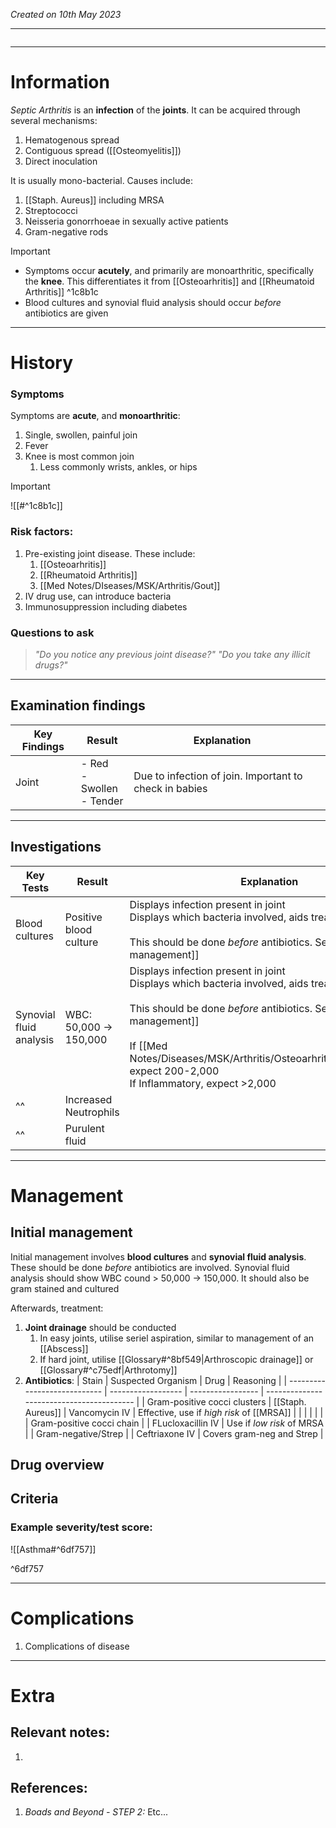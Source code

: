 *Created on 10th May 2023*

---
```toc
```
---

# Information 
*Septic Arthritis* is an **infection** of the **joints**. It can be acquired through several mechanisms:
1. Hematogenous spread
2. Contiguous spread ([[Osteomyelitis]])
3. Direct inoculation

It is usually mono-bacterial. Causes include:
1. [[Staph. Aureus]] including MRSA
2. Streptococci
3. Neisseria gonorrhoeae in sexually active patients
4. Gram-negative rods

> [!Important]
- Symptoms occur **acutely**, and primarily are monoarthritic, specifically the **knee**. This differentiates it from [[Osteoarhritis]] and [[Rheumatoid Arthritis]] ^1c8b1c
- Blood cultures and synovial fluid analysis should occur *before* antibiotics are given

--- 
# History
### Symptoms
Symptoms are **acute**, and **monoarthritic**:
1. Single, swollen, painful join
2. Fever
3. Knee is most common join
	1. Less commonly wrists, ankles, or hips

>[!Important]
>![[#^1c8b1c]]

### Risk factors:
1. Pre-existing joint disease. These include:
	1. [[Osteoarhritis]]
	2. [[Rheumatoid Arthritis]]
	3. [[Med Notes/DIseases/MSK/Arthritis/Gout]]
2. IV drug use, can introduce bacteria
3. Immunosuppression including diabetes

### Questions to ask
>*"Do you notice any previous joint disease?"*
>*"Do you take any illicit drugs?"*

---

## Examination findings
| Key Findings | Result                         | Explanation   |     |
| ------------ | ------------------------------ | ------------- | --- |
| Joint        | - Red<br>- Swollen<br>- Tender | Due to infection of join. Important to check in babies |     |

---

## Investigations
| Key Tests               | Result                 | Explanation                                                                                                                                                                                                                                                                                                 |
| ----------------------- | ---------------------- | ----------------------------------------------------------------------------------------------------------------------------------------------------------------------------------------------------------------------------------------------------------------------------------------------------------- |
| Blood cultures          | Positive blood culture |Displays infection present in joint<br>Displays which bacteria involved, aids treatment<br><br> This should be done *before* antibiotics. See [[#Initial management]]                                                                                                                                 |
| Synovial fluid analysis | WBC: 50,000 -> 150,000 | Displays infection present in joint<br>Displays which bacteria involved, aids treatment<br><br> This should be done *before* antibiotics. See [[#Initial management]]<br><br>If [[Med Notes/Diseases/MSK/Arthritis/Osteoarhritis\|Osteoarhritis]], expect 200-2,000<br>If Inflammatory, expect >2,000 |
| ^^                      | Increased Neutrophils  |                                                                                                                                                                                                                                                                                                             |
| ^^                      | Purulent fluid                       |                                                                                                                                                                                                                                                                                                             |

---

# Management
## Initial management
Initial management involves **blood cultures** and **synovial fluid analysis**. These should be done *before* antibiotics are involved. Synovial fluid analysis should show WBC cound > 50,000 -> 150,000. It should also be gram stained and cultured

Afterwards, treatment:
1. **Joint drainage** should be conducted
	1. In easy joints, utilise seriel aspiration, similar to management of an [[Abscess]]
	2. If hard joint, utilise [[Glossary#^8bf549|Arthroscopic drainage]] or [[Glossary#^c75edf|Arthrotomy]]
2. **Antibiotics**:
| Stain                        | Suspected Organism | Drug              | Reasoning                                 |
| ---------------------------- | ------------------ | ----------------- | ----------------------------------------- |
| Gram-positive cocci clusters | [[Staph. Aureus]]  | Vancomycin IV     | Effective, use if *high risk* of [[MRSA]] |
|                              |                    |                   |                                           |
| Gram-positive cocci chain    |                    | FLucloxacillin IV | Use if *low risk* of MRSA                 |
| Gram-negative/Strep          |                    | Ceftriaxone IV    | Covers gram-neg and Strep                 |

## Drug overview

## Criteria
### Example severity/test score:
![[Asthma#^6df757]]

^6df757

---

# Complications
1. Complications of disease

---

# Extra
## Relevant notes:
1. 
## References:
1. *Boads and Beyond - STEP 2:* Etc...
